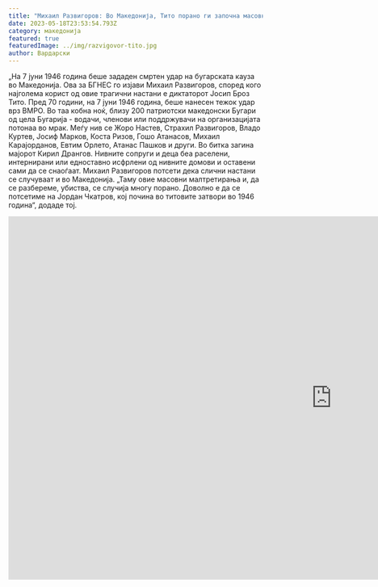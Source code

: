 ```yaml
---
title: "Михаил Развигоров: Во Македонија, Тито порано ги започна масовните убиства"
date: 2023-05-18T23:53:54.793Z
category: македонија
featured: true
featuredImage: ../img/razvigovor-tito.jpg
author: Вардарски
---
```

„На 7 јуни 1946 година беше зададен смртен удар на бугарската кауза во Македонија. Ова за БГНЕС го изјави Михаил Развигоров, според кого најголема корист од овие трагични настани е диктаторот Јосип Броз Тито.
Пред 70 години, на 7 јуни 1946 година, беше нанесен тежок удар врз ВМРО. Во таа кобна ноќ, близу 200 патриотски македонски Бугари од цела Бугарија - водачи, членови или поддржувачи на организацијата потонаа во мрак. Меѓу нив се Жоро Настев, Страхил Развигоров, Владо Куртев, Јосиф Марков, Коста Ризов, Гошо Атанасов, Михаил Карајорданов, Евтим Орлето, Атанас Пашков и други. Во битка загина мајорот Кирил Дрангов. Нивните сопруги и деца беа раселени, интернирани или едноставно исфрлени од нивните домови и оставени сами да се снаоѓаат.
Михаил Развигоров потсети дека слични настани се случуваат и во Македонија.
„Таму овие масовни малтретирања и, да се разбереме, убиства, се случија многу порано. Доволно е да се потсетиме на Јордан Чкатров, кој почина во титовите затвори во 1946 година“, додаде тој.

<iframe width="1280" height="720" src="https://www.youtube.com/embed/pNTYTUWYNVc" title="Михаил Развигоров: В Македония Тито започна масовите убийства по-рано" frameborder="0" allow="accelerometer; autoplay; clipboard-write; encrypted-media; gyroscope; picture-in-picture; web-share" allowfullscreen></iframe>